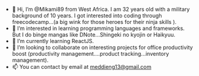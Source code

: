 - 👋 Hi, I’m @Mikami89 from West Africa. I am 32 years old with a military background of 10 years. I got interested into coding through freecodecamp...(a big wink for those heroes for their ninja skills ).
- 👀 I’m interested in learning programming languages and frameworks. But I do binge mangas like DNote...Shingeki no kyojin or Haikyuu.
- 🌱 I’m currently learning ReactJS.
- 💞️ I’m looking to collaborate on interesting projects for office productivity boost (productivity management....product tracking...inventory management).
- 📫 You can contact by email at meddieng13@gmail.com

<!---
Mikami89/Mikami89 is a ✨ special ✨ repository because its `README.md` (this file) appears on your GitHub profile.
You can click the Preview link to take a look at your changes.
--->
